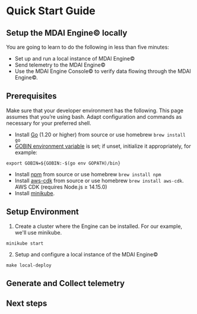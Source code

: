 # Quick Start Guide

## Setup the MDAI Engine© locally

You are going to learn to do the following in less than five minutes:
* Set up and run a local instance of MDAI Engine©
* Send telemetry to the MDAI Engine©
* Use the MDAI Engine Console© to verify data flowing through the MDAI Engine©.

## Prerequisites

Make sure that your developer environment has the following. This page assumes that you’re using bash. Adapt configuration and commands as necessary for your preferred shell.

* Install [Go](https://go.dev/dl/) (1.20 or higher) from source or use homebrew  `brew install go`
* [GOBIN environment variable](https://pkg.go.dev/cmd/go#hdr-Environment_variables) is set; if unset, initialize it appropriately, for example:
```
export GOBIN=${GOBIN:-$(go env GOPATH)/bin}
```
* Install [npm](https://nodejs.org/en/download) from source or use homebrew  `brew install npm`
* Install [aws-cdk](https://docs.aws.amazon.com/cdk/v2/guide/cli.html) from source or use homebrew  `brew install aws-cdk`. AWS CDK (requires Node.js ≥ 14.15.0)
* Install [minikube](https://minikube.sigs.k8s.io/docs/start/).


## Setup Environment
1. Create a cluster where the Engine can be installed. For our example, we'll use minikube.
```@bash
minikube start
```

2. Setup and configure a local instance of the MDAI Engine©

```@bash
make local-deploy
```

## Generate and Collect telemetry

## Next steps
